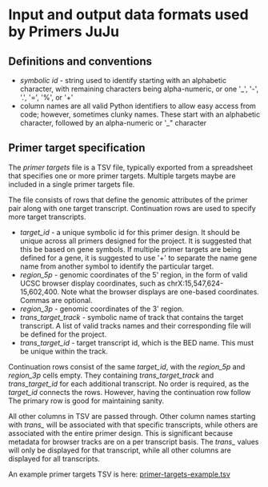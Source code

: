 # Input and output data formats used by Primers JuJu

## Definitions and conventions

* *symbolic id* - string used to identify starting with an alphabetic character,
  with remaining characters being alpha-numeric, or one '_', '-', '.', '=', '%', or '+'
* column names are all valid Python identifiers to allow easy access from code; however, sometimes clunky names.  These start with an alphabetic character, followed by an alpha-numeric or '_" character

## Primer target specification

The *primer targets* file is a TSV file, typically exported from a spreadsheet
that specifies one or more primer targets.  Multiple targets maybe are included
in a single primer targets file.

The file consists of rows that define the genomic attributes of the primer pair
along with one target transcript.  Continuation rows are used to specify more
target transcripts.

* *target_id* - a unique symbolic id for this primer design.  It should be
  unique across all primers designed for the project.  It is suggested that this
  be based on gene symbols.  If multiple primer targets are being defined for a gene,
  it is suggested to use '+' to separate the name gene name from another symbol to
  identify the particular target.
* *region_5p* - genomic coordinates of the 5' region, in the form of valid UCSC browser
  display coordinates, such as chrX:15,547,624-15,602,400.  Note what the browser
  displays are one-based coordinates.  Commas are optional.
* *region_3p* - genomic coordinates of the 3' region.
* *trans_target_track* - symbolic name of track that contains the target transcript. A list of valid
  tracks names and their corresponding file will be defined for the project.
* *trans_target_id* - target transcript id, which is the BED name.  This must be
  unique within the track.


Continuation rows consist of the same *target_id*, with the *region_5p* and
*region_3p* cells empty.  They containing *trans_target_track* and
*trans_target_id* for each additional transcript.  No order is required, as the
*target_id* connects the rows.  However, having the continuation row follow
The primary row is good for maintaining sanity.

All other columns in TSV are passed through.  Other column names starting with
*trans_* will be associated with that specific transcripts, while others are
associated with the entire primer design.  This is significant because metadata
for browser tracks are on a per transcript basis.  The *trans_* values will
only be displayed for that transcript, while all other columns are displayed for all
transcripts.


An example primer targets TSV is here: [primer-targets-example.tsv](primer-targets-example.tsv)
